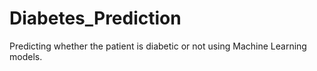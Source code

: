 # Diabetes_Prediction
Predicting whether the patient is diabetic or not using Machine Learning models.
